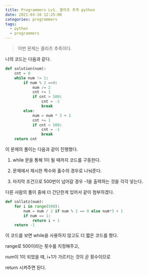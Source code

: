 ```yaml
---
title: Programmers Lv1. 콜라츠 추측 python
date: 2021-03-16 12:25:00
categories: programmers
tags:
  - python
  - programmers
---
```


>이번 문제는 콜라츠 추측이다.

나의 코드는 다음과 같다.

~~~python
def solution(num):
    cnt = 0
    while num != 1:
        if num % 2 ==0:
            num /= 2
            cnt += 1
            if cnt > 500:
                cnt = -1
                break
        else:
            num = num * 3 + 1
            cnt += 1
            if cnt > 500:
                cnt = -1
                break
    return cnt
  ~~~
이 문제의 풀이는 다음과 같이 진행했다.

1. while 문을 통해 1이 될 때까지 코드를 구동한다.

2. 문제에서 제시한 짝수와 홀수의 경우로 나눠준다.

3. 마지막 조건으로 500번이 넘어갈 경우 -1을 출력하는 것을 각각 넣는다.

다른 사람의 풀이 중에 더 간단한게 있어서 같이 첨부하겠다.

~~~python
def collatz(num):
    for i in range(500):
        num = num / 2 if num % 2 == 0 else num*3 + 1
        if num == 1:
            return i + 1
    return -1
~~~
이 코드를 보면 while을 사용하지 않고도 더 짧은 코드를 짰다.

range로 500이라는 횟수를 지정해주고,

num이 1이 되었을 때, i+1가 가르키는 것이 곧 횟수이므로

return 시켜주면 된다.
